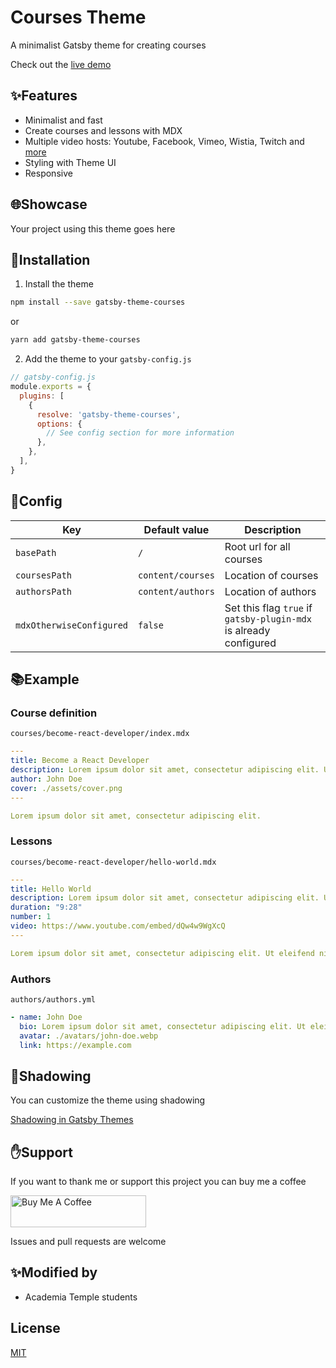 # Courses Theme

A minimalist Gatsby theme for creating courses

Check out the [live demo](https://gatsby-theme-courses-demo.netlify.com)

## ✨Features

- Minimalist and fast
- Create courses and lessons with MDX
- Multiple video hosts: Youtube, Facebook, Vimeo, Wistia, Twitch and [more](https://github.com/CookPete/react-player#supported-media) 
- Styling with Theme UI
- Responsive

## 🌐Showcase

Your project using this theme goes here

## 🚀Installation

1. Install the theme

```sh
npm install --save gatsby-theme-courses
```

or

```sh
yarn add gatsby-theme-courses
```

2. Add the theme to your `gatsby-config.js`

```javascript
// gatsby-config.js
module.exports = {
  plugins: [
    {
      resolve: 'gatsby-theme-courses',
      options: {
        // See config section for more information
      },
    },
  ],
}
```

## 📝Config

| Key                      | Default value     | Description                                                       |
| ------------------------ | ----------------- | ----------------------------------------------------------------- |
| `basePath`               | `/`               | Root url for all courses                                          |
| `coursesPath`            | `content/courses` | Location of courses                                               |
| `authorsPath`            | `content/authors` | Location of authors                                               |
| `mdxOtherwiseConfigured` | `false`           | Set this flag `true` if `gatsby-plugin-mdx` is already configured |

## 📚Example

### Course definition

`courses/become-react-developer/index.mdx`

```yml
---
title: Become a React Developer
description: Lorem ipsum dolor sit amet, consectetur adipiscing elit. Ut eleifend nibh vel blandit interdum
author: John Doe
cover: ./assets/cover.png
---

Lorem ipsum dolor sit amet, consectetur adipiscing elit.
```

### Lessons

`courses/become-react-developer/hello-world.mdx`

```yml
---
title: Hello World
description: Lorem ipsum dolor sit amet, consectetur adipiscing elit. Ut eleifend nibh vel blandit interdum.
duration: "9:28"
number: 1
video: https://www.youtube.com/embed/dQw4w9WgXcQ
---

Lorem ipsum dolor sit amet, consectetur adipiscing elit. Ut eleifend nibh vel blandit interdum.
```

### Authors

`authors/authors.yml`

```yml
- name: John Doe
  bio: Lorem ipsum dolor sit amet, consectetur adipiscing elit. Ut eleifend nibh vel blandit interdum. Phasellus vel sodales justo, vel maximus tellus.
  avatar: ./avatars/john-doe.webp
  link: https://example.com
```

## 👥Shadowing

You can customize the theme using shadowing

[Shadowing in Gatsby Themes](https://www.gatsbyjs.org/docs/themes/shadowing/)

## ✋Support

If you want to thank me or support this project you can buy me a coffee

<a href="https://www.buymeacoffee.com/3fw5qHM" target="_blank"><img src="https://cdn.buymeacoffee.com/buttons/default-orange.png" alt="Buy Me A Coffee" style="height: 51px !important;width: 217px !important;" ></a>

Issues and pull requests are welcome

## ✨Modified by

- Academia Temple students

## License

[MIT](LICENSE)